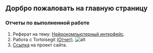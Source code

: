 ## Дорбро пожаловать на главную страницу 
### Отчеты по выполненной работе
1. Реферат на тему: [Нейрокомпьютерный интерфейс](https://vladiimiirr.github.io/report-/).
2. Работа с Tortoisegit [(Отчет)](https://vladiimiirr.github.io/photo-report/).
![alt](https://github.com/Vladiimiirr/Vladiimiirr.github.lo/blob/main/big.jpg?raw=true)
3. [Ссылка](https://github.com/Vladiimiirr/Vladiimiirr.github.lo) на проект сайта. 
